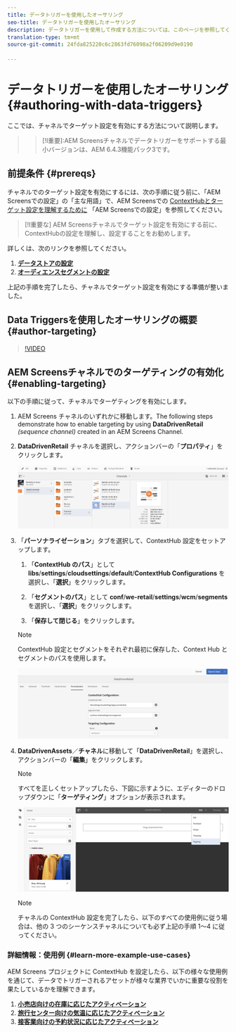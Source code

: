 ```yaml
---
title: データトリガーを使用したオーサリング
seo-title: データトリガーを使用したオーサリング
description: データトリガーを使用して作成する方法については、このページを参照してください。
translation-type: tm+mt
source-git-commit: 24fda825220c6c2863fd76098a2f06209d9e0190

---
```



# データトリガーを使用したオーサリング {#authoring-with-data-triggers}

ここでは、チャネルでターゲット設定を有効にする方法について説明します。

>>[!I重要]:AEM Screensチャネルでデータトリガーをサポートする最小バージョンは、AEM 6.4.3機能パック3です。
>

## 前提条件 {#prereqs}

チャネルでのターゲット設定を有効にするには、次の手順に従う前に、「AEM Screensでの設定」の「主な用語」で、AEM Screensでの [ContextHubとターゲット設定を理解するために](configuring-context-hub.md) 「AEM Screensでの設定」を参照してください。

>[!I重要な]
> AEM Screensチャネルでターゲット設定を有効にする前に、ContextHubの設定を理解し、設定することをお勧めします。

詳しくは、次のリンクを参照してください。

1. **[データストアの設定](configuring-context-hub.md)**
1. **[オーディエンスセグメントの設定](configuring-context-hub.md)**

上記の手順を完了したら、チャネルでターゲット設定を有効にする準備が整いました。

## Data Triggersを使用したオーサリングの概要 {#author-targeting}

>[!VIDEO](https://video.tv.adobe.com/v/31921)

## AEM Screensチャネルでのターゲティングの有効化 {#enabling-targeting}

以下の手順に従って、チャネルでターゲティングを有効にします。

1. AEM Screens チャネルのいずれかに移動します。The following steps demonstrate how to enable targeting by using **DataDrivenRetail** *(sequence channel)* created in an AEM Screens Channel.

1. **DataDrivenRetail** チャネルを選択し、アクションバーの「**プロパティ**」をクリックします。

   ![screen_shot_2019-05-01at43332pm](assets/screen_shot_2019-05-01at43332pm.png)

1. 「**パーソナライゼーション**」タブを選択して、ContextHub 設定をセットアップします。

   1. 「**ContextHub のパス**」として **libs**/**settings**/**cloudsettings**/**default**/**ContextHub Configurations** を選択し、「**選択**」をクリックします。

   1. 「**セグメントのパス**」として **conf**/**we-retail**/**settings**/**wcm**/**segments** を選択し、「**選択**」をクリックします。

   1. 「**保存して閉じる**」をクリックします。
   >[!NOTE]
   ContextHub 設定とセグメントをそれぞれ最初に保存した、Context Hub とセグメントのパスを使用します。

   ![screen_shot_2019-05-01at44030pm](assets/screen_shot_2019-05-01at44030pm.png)

1. **DataDrivenAssets**／**チャネル**&#x200B;に移動して「**DataDrivenRetail**」を選択し、アクションバーの「**編集**」をクリックします。

   >[!NOTE]
   すべてを正しくセットアップしたら、下図に示すように、エディターのドロップダウンに「**ターゲティング**」オプションが表示されます。

   ![screen_shot_2019-05-01at44231pm](assets/screen_shot_2019-05-01at44231pm.png)

   >[!NOTE]
   チャネルの ContextHub 設定を完了したら、以下のすべての使用例に従う場合は、他の 3 つのシーケンスチャネルについても必ず上記の手順 1～4 に従ってください。

### 詳細情報：使用例 {#learn-more-example-use-cases}

AEM Screens プロジェクトに ContextHub を設定したら、以下の様々な使用例を通じて、データでトリガーされるアセットが様々な業界でいかに重要な役割を果たしているかを理解できます。

1. **[小売店向けの在庫に応じたアクティベーション](retail-inventory-activation.md)**
1. **[旅行センター向けの気温に応じたアクティベーション](local-temperature-activation.md)**
1. **[接客業向けの予約状況に応じたアクティベーション](hospitality-reservation-activation.md)**

